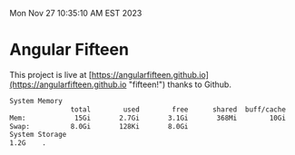 Mon Nov 27 10:35:10 AM EST 2023

# Angular Fifteen


This project is live at [https://angularfifteen.github.io](https://angularfifteen.github.io "fifteen!") thanks to Github.

```bash
System Memory
               total        used        free      shared  buff/cache   available
Mem:            15Gi       2.7Gi       3.1Gi       368Mi        10Gi        12Gi
Swap:          8.0Gi       128Ki       8.0Gi
System Storage
1.2G	.
```
```bash
